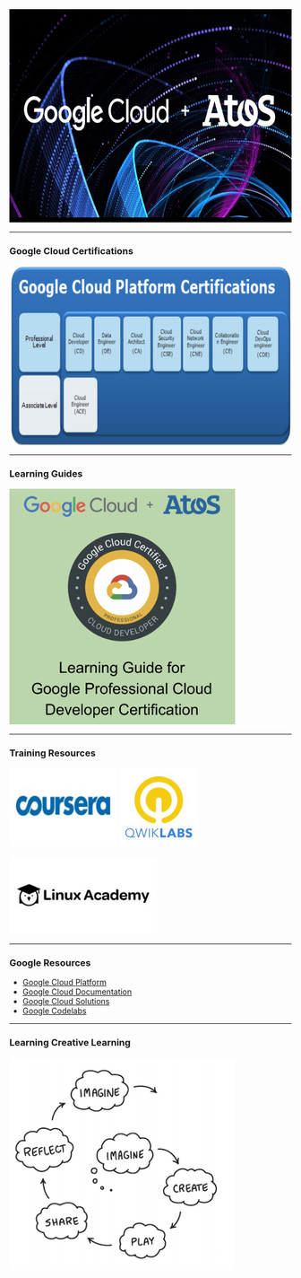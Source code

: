 
<img src="https://raw.githubusercontent.com/stefanhansatos/gitpitch-template/GCP_Atos_101/assets/image/google-atos.jpg" alt="Google Cloud  + Atos" title="Google Cloud Platform" height="380"/>

---
### Google Cloud Certifications

[<img src="https://raw.githubusercontent.com/stefanhansatos/gitpitch-template/GCP_Atos_101/assets/image/certifications.png" alt="GCP Certifications" title="Google Cloud Platform" height="320"/>](https://cloud.google.com/certification/)

---
### Learning Guides

[<img src="https://raw.githubusercontent.com/stefanhansatos/gitpitch-template/GCP_Atos_101/assets/image/cloud-developer-guide.png" alt="Cloud Developer Guide" height="420"/>](https://sp2013.myatos.net/organization/gf/hr/DE/source/Docs%20Source/People%20Development/Trainings/IT%20Trainings/Google%20TTS/Atos%20-%20Learning%20Guide%20for%20Professional%20Cloud%20Developer%20Certification%20-%20v1.pdf)

---
### Training Resources


[<img src="https://raw.githubusercontent.com/stefanhansatos/gitpitch-template/GCP_Atos_101/assets/image/coursera.jpeg" alt="Coursera" height="140"/>](https://www.coursera.org/)
[<img src="https://raw.githubusercontent.com/stefanhansatos/gitpitch-template/GCP_Atos_101/assets/image/qwiklabs.jpeg" alt="QWikLabs" height="140"/>](https://www.qwiklabs.com/)

[<img src="https://raw.githubusercontent.com/stefanhansatos/gitpitch-template/GCP_Atos_101/assets/image/linux-academy.jpeg" alt="Linux Academy" height="140"/>](https://app.linuxacademy.com/dashboard)

---
### Google Resources


- [Google Cloud Platform](https://console.cloud.google.com/)
- [Google Cloud Documentation](https://cloud.google.com/docs)
- [Google Cloud Solutions](https://cloud.google.com/solutions/)
- [Google Codelabs](https://codelabs.developers.google.com/)



---
### Learning Creative Learning

<img src="https://raw.githubusercontent.com/stefanhansatos/gitpitch-template/GCP_Atos_101/assets/image/learningCreativeLearning.png" alt="Learning Creative Learning" height="380"/>

